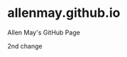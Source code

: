 allenmay.github.io
==================

Allen May's GitHub Page

<!-- [![Circle CI](https://circleci.com/gh/AllenMay/allenmay.github.io.svg?style=svg)](https://circleci.com/gh/AllenMay/allenmay.github.io) -->

2nd change
